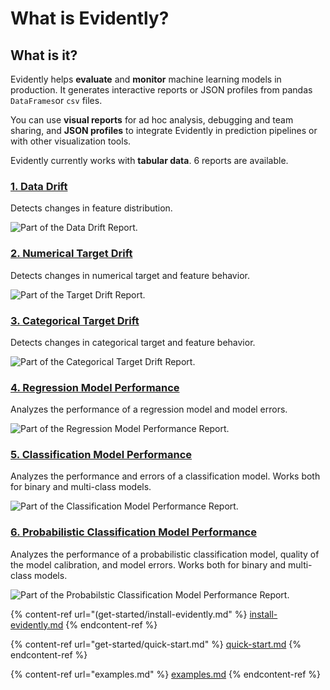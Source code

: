 # What is Evidently?

## What is it?

Evidently helps **evaluate** and **monitor** machine learning models in production. It generates interactive reports or JSON profiles from pandas `DataFrames`or `csv` files.&#x20;

You can use **visual reports** for ad hoc analysis, debugging and team sharing, and **JSON profiles** to integrate Evidently in prediction pipelines or with other visualization tools.

Evidently currently works with **tabular data**. 6 reports are available.

### [1. Data Drift](reports/data-drift.md)

Detects changes in feature distribution.

![Part of the Data Drift Report.](.gitbook/assets/evidently\_github.png)

### [2. Numerical Target Drift](reports/num-target-drift.md)

Detects changes in numerical target and feature behavior.

![Part of the Target Drift Report.](.gitbook/assets/evidently\_num\_target\_drift\_github.png)

### [3. Categorical Target Drift](reports/categorical-target-drift.md)

Detects changes in categorical target and feature behavior.

![Part of the Categorical Target Drift Report.](.gitbook/assets/evidently\_cat\_target\_drift\_github.png)

### [4. Regression Model Performance](reports/reg-performance.md)

Analyzes the performance of a regression model and model errors.

![Part of the Regression Model Performance Report.](.gitbook/assets/evidently\_regression\_performance\_report\_github.png)

### [5. Classification Model Performance](reports/classification-performance.md)

Analyzes the performance and errors of a classification model. Works both for binary and multi-class models.

![Part of the Classification Model Performance Report.](.gitbook/assets/evidently\_classification\_performance\_report\_github.png)

### [6. Probabilistic Classification Model Performance](reports/probabilistic-classification-performance.md)

Analyzes the performance of a probabilistic classification model, quality of the model calibration, and model errors. Works both for binary and multi-class models.

![Part of the Probabilstic Classification Model Performance Report.](.gitbook/assets/evidently\_prob\_classification\_performance\_report\_github.png)

{% content-ref url="(get-started/install-evidently.md" %}
[install-evidently.md](get-started/install-evidently.md)
{% endcontent-ref %}

{% content-ref url="get-started/quick-start.md" %}
[quick-start.md](quick-start.md)
{% endcontent-ref %}

{% content-ref url="examples.md" %}
[examples.md](get-started/examples.md)
{% endcontent-ref %}



